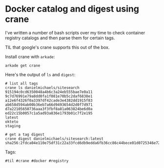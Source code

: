 # Docker catalog and digest using crane

I've written a number of bash scripts over my time to check container registry
catalogs and then parse them for certain tags.

TIL that google's crane supports this out of the box.

Install crane with `arkade`:

```shell
arkade get crane
```

Here's the output of `ls` and `digest`:

```shell
# list all tags
crane ls danielmichaels/sitesearch
915194c0cd6350048a4b6c3a24eb555bae7e0a11
9c7d76991e79a8dd0fa1f081e70b5c2daf6838e1
a12e6f4326f0a3397df42cade3e4382dd1915f83
ab658d594ab00b36eb7a66d9493654d2d0f7d971
d7a22105650736aaa3f3fbf8a81a063824be6d0a
ed22c15b0057c1a5ad93a836e1793b01c7f2e195
latest
okteto
staging
```

```
# get a tag digest
crane digest danielmichaels/sitesearch:latest
sha256:2fdca04e110e75df31c22a33fcd6db9edda6fb36cc86c44bece01d0725346e72
```

Tags:

    #til #crane #docker #registry

